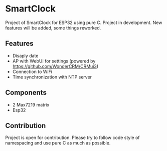 # SmartClock
Project of SmartClock for ESP32 using pure C.
Project in development. New features will be added, some things reworked.
## Features
* Disaply date
* AP with WebUI for settings (powered by https://github.com/WonderCRM/CRMui3)
* Connection to WiFi
* Time synchronization with NTP server
## Components
* 2 Max7219 matrix
* Esp32
## Contribution
Project is open for contribution. Please try to follow code style of namespacing and use pure C as much as possible.
